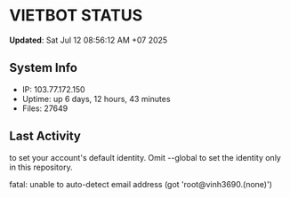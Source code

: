 # VIETBOT STATUS
**Updated**: Sat Jul 12 08:56:12 AM +07 2025

## System Info
- IP: 103.77.172.150
- Uptime: up 6 days, 12 hours, 43 minutes
- Files: 27649

## Last Activity

to set your account's default identity.
Omit --global to set the identity only in this repository.

fatal: unable to auto-detect email address (got 'root@vinh3690.(none)')
